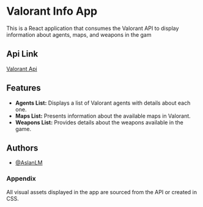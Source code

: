 # Valorant Info App

This is a React application that consumes the Valorant API to display information about agents, maps, and weapons in the gam

## Api Link

[Valorant Api](https://valorant-api.com/)

## Features

- **Agents List:** Displays a list of Valorant agents with details about each one.
- **Maps List:** Presents information about the available maps in Valorant.
- **Weapons List:** Provides details about the weapons available in the game.

## Authors

- [@AslanLM](https://github.com/AslanLM)

### Appendix 

All visual assets displayed in the app are sourced from the API or created in CSS.
